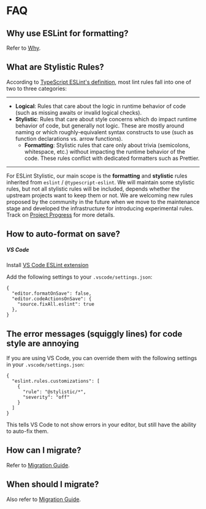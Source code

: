 # FAQ

## Why use ESLint for formatting?

Refer to [Why](/guide/why).

## What are Stylistic Rules?

According to [TypeScript ESLint's definition](https://typescript-eslint.io/linting/troubleshooting/formatting/#eslint-core-and-formatting), most lint rules fall into one of two to three categories:

---

- **Logical**: Rules that care about the logic in runtime behavior of code (such as missing awaits or invalid logical checks).
- **Stylistic**: Rules that care about style concerns which do impact runtime behavior of code, but generally not logic. These are mostly around naming or which roughly-equivalent syntax constructs to use (such as function declarations vs. arrow functions).
  - **Formatting**: Stylistic rules that care only about trivia (semicolons, whitespace, etc.) without impacting the runtime behavior of the code. These rules conflict with dedicated formatters such as Prettier.

---

For ESLint Stylistic, our main scope is the **formatting** and **stylistic** rules inherited from `eslint` / `@typescript-eslint`. We will maintain some stylistic rules, but not all stylistic rules will be included, depends whether the upstream projects want to keep them or not. We are welcoming new rules proposed by the community in the future when we move to the maintenance stage and developed the infrastructure for introducing experimental rules. Track on [Project Progress](/contribute/project-progress) for more details.

## How to auto-format on save?

##### VS Code

Install [VS Code ESLint extension](https://marketplace.visualstudio.com/items?itemName=dbaeumer.vscode-eslint)

Add the following settings to your `.vscode/settings.json`:

```jsonc
{
  "editor.formatOnSave": false,
  "editor.codeActionsOnSave": {
    "source.fixAll.eslint": true
  },
}
```

## The error messages (squiggly lines) for code style are annoying

If you are using VS Code, you can override them with the following settings in your `.vscode/settings.json`:

```jsonc
{
  "eslint.rules.customizations": [
    {
      "rule": "@stylistic/*",
      "severity": "off"
    }
  ]
}
```

This tells VS Code to not show errors in your editor, but still have the ability to auto-fix them.

## How can I migrate?

Refer to [Migration Guide](/guide/migration).

## When should I migrate?

Also refer to [Migration Guide](/guide/migration#when-should-i-migrate).
